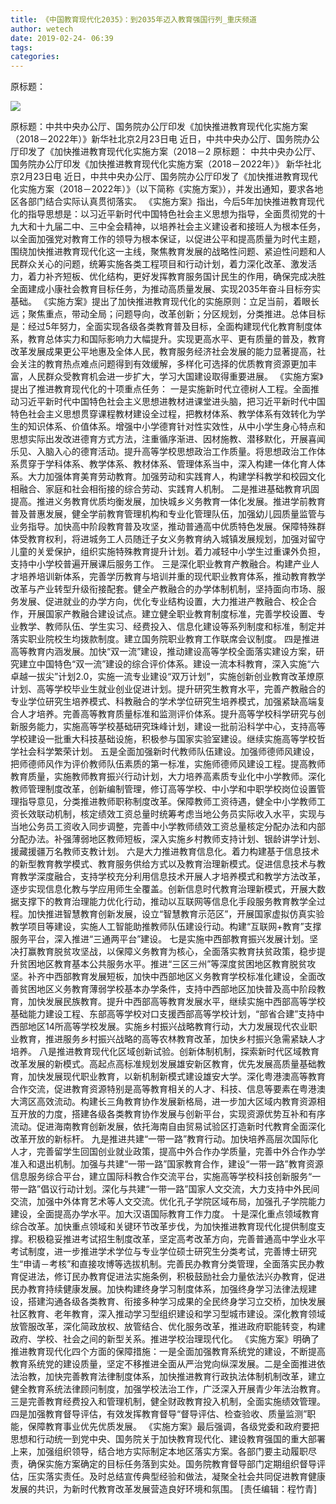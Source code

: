 ```yaml
---
title: 《中国教育现代化2035》：到2035年迈入教育强国行列_重庆频道
author: wetech
date: 2019-02-24- 06:39
tags: 
categories: 
---
```

原标题：
<!-- more -->
                
<img align="center" border="0" src="http://p2.ifengimg.com/a/2016/0810/204c433878d5cf9size1_w16_h16.png" />
                
            
原标题：中共中央办公厅、国务院办公厅印发《加快推进教育现代化实施方案（2018－2022年）》新华社北京2月23日电 近日，中共中央办公厅、国务院办公厅印发了《加快推进教育现代化实施方案（2018－2
原标题：
中共中央办公厅、国务院办公厅印发《加快推进教育现代化实施方案（2018－2022年）》
新华社北京2月23日电 近日，中共中央办公厅、国务院办公厅印发了《加快推进教育现代化实施方案（2018－2022年）》（以下简称《实施方案》），并发出通知，要求各地区各部门结合实际认真贯彻落实。
《实施方案》指出，今后5年加快推进教育现代化的指导思想是：以习近平新时代中国特色社会主义思想为指导，全面贯彻党的十九大和十九届二中、三中全会精神，以培养社会主义建设者和接班人为根本任务，以全面加强党对教育工作的领导为根本保证，以促进公平和提高质量为时代主题，围绕加快推进教育现代化这一主线，聚焦教育发展的战略性问题、紧迫性问题和人民群众关心的问题，统筹实施各类工程项目和行动计划，着力深化改革、激发活力，着力补齐短板、优化结构，更好发挥教育服务国计民生的作用，确保完成决胜全面建成小康社会教育目标任务，为推动高质量发展、实现2035年奋斗目标夯实基础。
《实施方案》提出了加快推进教育现代化的实施原则：立足当前，着眼长远；聚焦重点，带动全局；问题导向，改革创新；分区规划，分类推进。总体目标是：经过5年努力，全面实现各级各类教育普及目标，全面构建现代化教育制度体系，教育总体实力和国际影响力大幅提升。实现更高水平、更有质量的普及，教育改革发展成果更公平地惠及全体人民，教育服务经济社会发展的能力显著提高，社会关注的教育热点难点问题得到有效缓解，多样化可选择的优质教育资源更加丰富，人民群众受教育机会进一步扩大，学习大国建设取得重要进展。
《实施方案》提出了推进教育现代化的十项重点任务：
一是实施新时代立德树人工程。全面推动习近平新时代中国特色社会主义思想进教材进课堂进头脑，把习近平新时代中国特色社会主义思想贯穿课程教材建设全过程，把教材体系、教学体系有效转化为学生的知识体系、价值体系。增强中小学德育针对性实效性，从中小学生身心特点和思想实际出发改进德育方式方法，注重循序渐进、因材施教、潜移默化，开展喜闻乐见、入脑入心的德育活动。提升高等学校思想政治工作质量。将思想政治工作体系贯穿于学科体系、教学体系、教材体系、管理体系当中，深入构建一体化育人体系。大力加强体育美育劳动教育。加强劳动和实践育人，构建学科教学和校园文化相融合、家庭和社会相衔接的综合劳动、实践育人机制。
二是推进基础教育巩固提高。推进义务教育优质均衡发展，加快城乡义务教育一体化发展。推进学前教育普及普惠发展，健全学前教育管理机构和专业化管理队伍，加强幼儿园质量监管与业务指导。加快高中阶段教育普及攻坚，推动普通高中优质特色发展。保障特殊群体受教育权利，将进城务工人员随迁子女义务教育纳入城镇发展规划，加强对留守儿童的关爱保护，组织实施特殊教育提升计划。着力减轻中小学生过重课外负担，支持中小学校普遍开展课后服务工作。
三是深化职业教育产教融合。构建产业人才培养培训新体系，完善学历教育与培训并重的现代职业教育体系，推动教育教学改革与产业转型升级衔接配套。健全产教融合的办学体制机制，坚持面向市场、服务发展、促进就业的办学方向，优化专业结构设置，大力推进产教融合、校企合作，开展国家产教融合建设试点。建立健全职业教育制度标准，完善学校设置、专业教学、教师队伍、学生实习、经费投入、信息化建设等系列制度和标准，制定并落实职业院校生均拨款制度。建立国务院职业教育工作联席会议制度。
四是推进高等教育内涵发展。加快“双一流”建设，推动建设高等学校全面落实建设方案，研究建立中国特色“双一流”建设的综合评价体系。建设一流本科教育，深入实施“六卓越一拔尖”计划2.0，实施一流专业建设“双万计划”，实施创新创业教育改革燎原计划、高等学校毕业生就业创业促进计划。提升研究生教育水平，完善产教融合的专业学位研究生培养模式、科教融合的学术学位研究生培养模式，加强紧缺高端复合人才培养。完善高等教育质量标准和监测评价体系。提升高等学校科学研究与创新服务能力，实施高等学校基础研究珠峰计划，建设一批前沿科学中心，支持高等学校建设一批重大科技基础设施，积极参与国家实验室建设。继续实施高等学校哲学社会科学繁荣计划。
五是全面加强新时代教师队伍建设。加强师德师风建设，把师德师风作为评价教师队伍素质的第一标准，实施师德师风建设工程。提高教师教育质量，实施教师教育振兴行动计划，大力培养高素质专业化中小学教师。深化教师管理制度改革，创新编制管理，修订高等学校、中小学和中职学校岗位设置管理指导意见，分类推进教师职称制度改革。保障教师工资待遇，健全中小学教师工资长效联动机制，核定绩效工资总量时统筹考虑当地公务员实际收入水平，实现与当地公务员工资收入同步调整，完善中小学教师绩效工资总量核定分配办法和内部分配办法。补强薄弱地区教师短板，深入实施乡村教师支持计划、银龄讲学计划、援藏援疆万名教师支教计划。
六是大力推进教育信息化。着力构建基于信息技术的新型教育教学模式、教育服务供给方式以及教育治理新模式。促进信息技术与教育教学深度融合，支持学校充分利用信息技术开展人才培养模式和教学方法改革，逐步实现信息化教与学应用师生全覆盖。创新信息时代教育治理新模式，开展大数据支撑下的教育治理能力优化行动，推动以互联网等信息化手段服务教育教学全过程。加快推进智慧教育创新发展，设立“智慧教育示范区”，开展国家虚拟仿真实验教学项目等建设，实施人工智能助推教师队伍建设行动。构建“互联网+教育”支撑服务平台，深入推进“三通两平台”建设。
七是实施中西部教育振兴发展计划。坚决打赢教育脱贫攻坚战，以保障义务教育为核心，全面落实教育扶贫政策，稳步提升贫困地区教育基本公共服务水平。推进“三区三州”等深度贫困地区教育脱贫攻坚。补齐中西部教育发展短板，加快中西部地区义务教育学校标准化建设，全面改善贫困地区义务教育薄弱学校基本办学条件，支持中西部地区加快普及高中阶段教育，加快发展民族教育。提升中西部高等教育发展水平，继续实施中西部高等学校基础能力建设工程、东部高等学校对口支援西部高等学校计划，“部省合建”支持中西部地区14所高等学校发展。实施乡村振兴战略教育行动，大力发展现代农业职业教育，推进服务乡村振兴战略的高等农林教育改革，加快乡村振兴急需紧缺人才培养。
八是推进教育现代化区域创新试验。创新体制机制，探索新时代区域教育改革发展的新模式。高起点高标准规划发展雄安新区教育，优先发展高质量基础教育，加快发展现代职业教育，以新机制新模式建设雄安大学。深化粤港澳高等教育合作交流，促进教育资源特别是高等教育相关的人才、科技、信息等要素在粤港澳大湾区高效流动。构建长三角教育协作发展新格局，进一步加大区域内教育资源相互开放的力度，搭建各级各类教育协作发展与创新平台，实现资源优势互补和有序流动。促进海南教育创新发展，依托海南自由贸易试验区打造新时代教育全面深化改革开放的新标杆。
九是推进共建“一带一路”教育行动。加快培养高层次国际化人才，完善留学生回国创业就业政策，提高中外合作办学质量，完善中外合作办学准入和退出机制。加强与共建“一带一路”国家教育合作，建设“一带一路”教育资源信息服务综合平台，建立国际科教合作交流平台，实施高等学校科技创新服务“一带一路”倡议行动计划。深化与共建“一带一路”国家人文交流，大力支持中外民间交流，加强中外体育艺术等人文交流。优化孔子学院区域布局，加强孔子学院能力建设，全面提高办学水平。加大汉语国际教育工作力度。
十是深化重点领域教育综合改革。加快重点领域和关键环节改革步伐，为加快推进教育现代化提供制度支撑。积极稳妥推进考试招生制度改革，坚定高考改革方向，完善普通高中学业水平考试制度，进一步推进学术学位与专业学位硕士研究生分类考试，完善博士研究生“申请－考核”和直接攻博等选拔机制。完善民办教育分类管理，全面落实民办教育促进法，修订民办教育促进法实施条例，积极鼓励社会力量依法兴办教育，促进民办教育持续健康发展。加快构建终身学习制度体系，加强终身学习法律法规建设，搭建沟通各级各类教育、衔接多种学习成果的全民终身学习立交桥，加快发展社区教育、老年教育，深入推动学习型组织建设和学习型城市建设。深化教育领域放管服改革，深化简政放权、放管结合、优化服务改革，推进政府职能转变，构建政府、学校、社会之间的新型关系。推进学校治理现代化。
《实施方案》明确了推进教育现代化四个方面的保障措施：一是全面加强教育系统党的建设，不断提高教育系统党的建设质量，坚定不移推进全面从严治党向纵深发展。二是全面推进依法治教，加快完善教育法律制度体系，加快推进教育行政执法体制机制改革，建立健全教育系统法律顾问制度，加强学校法治工作，广泛深入开展青少年法治教育。三是完善教育经费投入和管理机制，健全财政教育投入机制，全面实施绩效管理。四是加强教育督导评估，有效发挥教育督导“督导评估、检查验收、质量监测”职能，保障教育事业优先优质发展。
《实施方案》最后强调，各级党委和政府要把思想和行动统一到党中央、国务院关于加快教育现代化、建设教育强国的重大部署上来，加强组织领导，结合地方实际制定本地区落实方案。各部门要主动履职尽责，确保实施方案确定的目标任务落到实处。国务院教育督导部门定期组织督导评估，压实落实责任。及时总结宣传典型经验和做法，凝聚全社会共同促进教育健康发展的共识，为新时代教育改革发展营造良好环境和氛围。
[责任编辑：程竹青]
            
